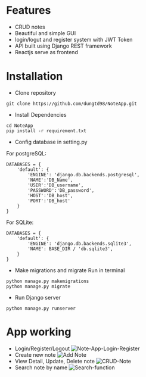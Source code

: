 # Features
* CRUD notes
* Beautiful and simple GUI
* login/logut and register system with JWT Token
* API built using Django REST framework
* Reactjs serve as frontend
# Installation
* Clone repository
```
git clone https://github.com/dungtd98/NoteApp.git
```
* Install Dependencies
```
cd NoteApp
pip install -r requirement.txt
```
* Config database in setting.py

For postgreSQL:
```
DATABASES = {
    'default': {
        'ENGINE': 'django.db.backends.postgresql',
        'NAME':'DB_Name',
        'USER':'DB_username',
        'PASSWORD':'DB_password',
        'HOST':'DB_host',
        'PORT':'DB_host'
    }
}
```
For SQLite:
```
DATABASES = {
    'default': {
        'ENGINE': 'django.db.backends.sqlite3',
        'NAME': BASE_DIR / 'db.sqlite3',
    }
}
```
* Make migrations and migrate
Run in terminal
```
python manage.py makemigrations
python manage.py migrate
```
* Run Django server
```
python manage.py runserver
```
# App working
* Login/Register/Logout
![Note-App-Login-Register](https://user-images.githubusercontent.com/106716036/204022450-e6b97ba3-e070-4634-9180-f6bc578707c1.gif)
* Create new note
![Add Note](https://user-images.githubusercontent.com/106716036/204023059-48968fb1-7c37-4238-8726-3cec17428f34.gif)
* View Detail, Update, Delete note
![CRUD-Note](https://user-images.githubusercontent.com/106716036/204025986-c3da22bd-0c59-46ad-96ab-b58ab7e61d2e.gif)
* Search note by name
![Search-function](https://user-images.githubusercontent.com/106716036/204025346-39ae5bb7-b442-4dc2-b05b-6d98112f8d41.gif)

